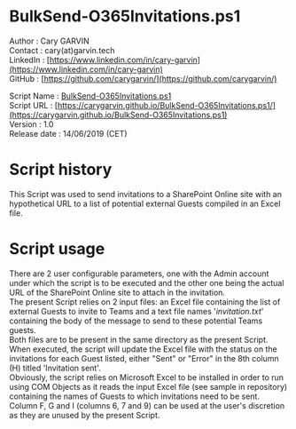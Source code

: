 # BulkSend-O365Invitations.ps1

Author       : Cary GARVIN  
Contact      : cary(at)garvin.tech  
LinkedIn     : [https://www.linkedin.com/in/cary-garvin](https://www.linkedin.com/in/cary-garvin)  
GitHub       : [https://github.com/carygarvin/](https://github.com/carygarvin/)  


Script Name  : [BulkSend-O365Invitations.ps1](https://github.com/carygarvin/BulkSend-O365Invitations.ps1/)  
Script URL   : [https://carygarvin.github.io/BulkSend-O365Invitations.ps1/](https://carygarvin.github.io/BulkSend-O365Invitations.ps1)  
Version      : 1.0  
Release date : 14/06/2019 (CET)  

# Script history
This Script was used to send invitations to a SharePoint Online site with an hypothetical URL to a list of potential external Guests compiled in an Excel file.  

# Script usage
There are 2 user configurable parameters, one with the Admin account under which the script is to be executed and the other one being the actual URL of the SharePoint Online site to attach in the invitation.  
The present Script relies on 2 input files: an Excel file containing the list of external Guests to invite to Teams and a text file names '_invitation.txt_' containing the body of the message to send to these potential Teams guests.  
Both files are to be present in the same directory as the present Script.  
When executed, the script will update the Excel file with the status on the invitations for each Guest listed, either "Sent" or "Error" in the 8th column (H) titled 'Invitation sent'.  
Obviously, the script relies on Microsoft Excel to be installed in order to run  using COM Objects as it reads the input Excel file (see sample in repository) containing the names of Guests to which invitations need to be sent.  
Column F, G and I (columns 6, 7 and 9) can be used at the user's discretion as they are unused by the present Script.  
